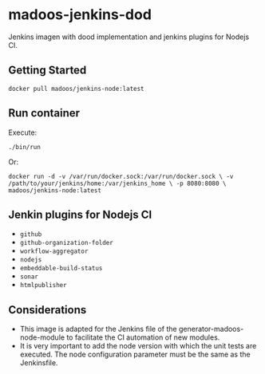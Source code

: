 # madoos-jenkins-dod

Jenkins imagen with dood implementation and jenkins plugins for Nodejs CI.

## Getting Started

`docker pull madoos/jenkins-node:latest`

## Run container

Execute: 

`./bin/run`

Or:

`docker run -d -v /var/run/docker.sock:/var/run/docker.sock \
-v /path/to/your/jenkins/home:/var/jenkins_home \
-p 8080:8080 \
madoos/jenkins-node:latest`


## Jenkin plugins for Nodejs CI

 * `github`
 * `github-organization-folder`
 * `workflow-aggregator`
 * `nodejs`
 * `embeddable-build-status`
 * `sonar`
 * `htmlpublisher`


## Considerations

* This image is adapted for the Jenkins file of the generator-madoos-node-module  to facilitate the CI automation of new modules.
* It is very important to add the node version with which the unit tests are executed. The node configuration parameter must be the same as the Jenkinsfile.
